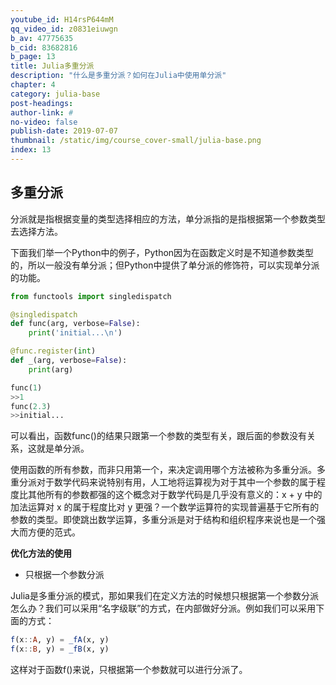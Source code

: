 ```yaml
---
youtube_id: H14rsP644mM
qq_video_id: z0831eiuwgn
b_av: 47775635
b_cid: 83682816
b_page: 13
title: Julia多重分派
description: "什么是多重分派？如何在Julia中使用单分派"
chapter: 4
category: julia-base
post-headings:
author-link: #
no-video: false
publish-date: 2019-07-07
thumbnail: /static/img/course_cover-small/julia-base.png
index: 13
---
```




## 多重分派

分派就是指根据变量的类型选择相应的方法，单分派指的是指根据第一个参数类型去选择方法。

下面我们举一个Python中的例子，Python因为在函数定义时是不知道参数类型的，所以一般没有单分派；但Python中提供了单分派的修饰符，可以实现单分派的功能。
```Python
from functools import singledispatch

@singledispatch
def func(arg, verbose=False):
    print('initial...\n')

@func.register(int)
def _(arg, verbose=False):
    print(arg)

func(1)
>>1
func(2.3)
>>initial...
```

可以看出，函数func()的结果只跟第一个参数的类型有关，跟后面的参数没有关系，这就是单分派。

使用函数的所有参数，而非只用第一个，来决定调用哪个方法被称为多重分派。多重分派对于数学代码来说特别有用，人工地将运算视为对于其中一个参数的属于程度比其他所有的参数都强的这个概念对于数学代码是几乎没有意义的：x + y 中的加法运算对 x 的属于程度比对 y 更强？一个数学运算符的实现普遍基于它所有的参数的类型。即使跳出数学运算，多重分派是对于结构和组织程序来说也是一个强大而方便的范式。


**优化方法的使用**

 - 只根据一个参数分派

Julia是多重分派的模式，那如果我们在定义方法的时候想只根据第一个参数分派怎么办？我们可以采用“名字级联”的方式，在内部做好分派。例如我们可以采用下面的方式：
```Julia
f(x::A, y) = _fA(x, y)
f(x::B, y) = _fB(x, y)
```
这样对于函数f()来说，只根据第一个参数就可以进行分派了。





